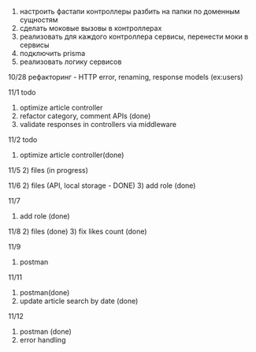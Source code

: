 1) настроить фастапи контроллеры разбить на папки по доменным сущностям
2) сделать моковые вызовы в контроллерах
3) реализовать для каждого контроллера сервисы, перенести моки в сервисы
4) подключить prisma
5) реализовать логику сервисов

10/28
рефакторинг - HTTP error, renaming, response models (ex:users)

11/1
todo 
1) optimize article controller
2) refactor category, comment APIs (done)
3) validate responses in controllers via middleware

 
 11/2
 todo
 1) optimize article controller(done)

 11/5
 2) files (in progress)

 11/6
 2) files (API, local storage - DONE)
 3) add role (done)

11/7
1) add role (done)


11/8
2) files (done)
3) fix likes count (done)

11/9
1) postman 

11/11
1) postman(done)
2) update article search by date (done)

11/12
1) postman (done)
2) error handling 


